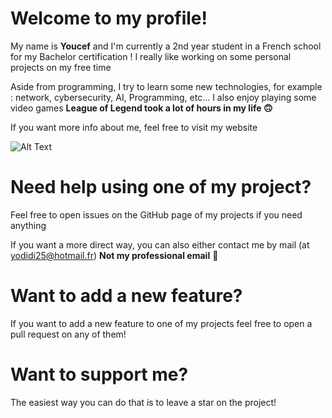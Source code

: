 # **Welcome to my profile!**

My name is **Youcef** and I'm currently a 2nd year student in a French school for my Bachelor certification !
I really like working on some personal projects on my free time

Aside from programming, I try to learn some new technologies, for example : network, cybersecurity, AI, Programming, etc... I also enjoy playing some video games **League of Legend took a lot of hours in my life :upside_down_face:**

If you want more info about me, feel free to visit my website


![Alt Text](https://media.giphy.com/media/QNagS57sbUws8/giphy.gif)

# **Need help using one of my project?**
Feel free to open issues on the GitHub page of my projects if you need anything

If you want a more direct way, you can also either contact me by mail (at yodidi25@hotmail.fr) **Not my professional email** 🙂

# **Want to add a new feature?**
If you want to add a new feature to one of my projects feel free to open a pull request on any of them!

# **Want to support me?**
The easiest way you can do that is to leave a star on the project!


